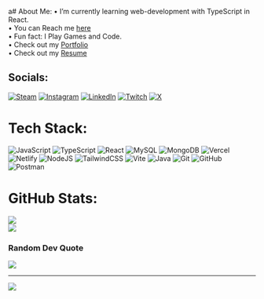 a# About Me:
• I’m currently learning web-development with TypeScript in React.<br>• You can Reach me [here](https://linktr.ee/harxxhil.gg)<br>• Fun fact: I Play Games and Code. <br>• Check out my [Portfolio](https://portfolio-harxxhilgg.vercel.app/) <br>• Check out my [Resume](https://drive.google.com/file/d/15r1fOYY60pQc08wKgmNVMgcgE1aGoMQm/view?usp=sharing)


##  Socials:
[![Steam](https://img.shields.io/badge/Steam-black.svg?logo=Steam&logoColor=white)](https://steamcommunity.com/id/harxxhilgg/) [![Instagram](https://img.shields.io/badge/Instagram-%23E4405F.svg?logo=Instagram&logoColor=white)](https://instagram.com/harshildrowns) [![LinkedIn](https://img.shields.io/badge/LinkedIn-%230077B5.svg?logo=linkedin&logoColor=white)](https://linkedin.com/in/harxxhilgg) [![Twitch](https://img.shields.io/badge/Twitch-%239146FF.svg?logo=Twitch&logoColor=white)](https://www.twitch.tv/harsshil_0) [![X](https://img.shields.io/badge/X-black.svg?logo=X&logoColor=white)](https://x.com/harxxhilop)

# Tech Stack:
![JavaScript](https://img.shields.io/badge/javascript-%23323330.svg?style=for-the-badge&logo=javascript&logoColor=%23F7DF1E) ![TypeScript](https://img.shields.io/badge/typescript-%23323330.svg?style=for-the-badge&logo=Typescript&logoColor=%3377bc) ![React](https://img.shields.io/badge/react-%2320232a.svg?style=for-the-badge&logo=react&logoColor=%2361DAFB) ![MySQL](https://img.shields.io/badge/mysql-4479A1.svg?style=for-the-badge&logo=mysql&logoColor=white) ![MongoDB](https://img.shields.io/badge/MongoDB-%234ea94b.svg?style=for-the-badge&logo=mongodb&logoColor=white) ![Vercel](https://img.shields.io/badge/vercel-%23000000.svg?style=for-the-badge&logo=vercel&logoColor=white) ![Netlify](https://img.shields.io/badge/netlify-%23000000.svg?style=for-the-badge&logo=netlify&logoColor=#00C7B7) ![NodeJS](https://img.shields.io/badge/node.js-6DA55F?style=for-the-badge&logo=node.js&logoColor=white) ![TailwindCSS](https://img.shields.io/badge/tailwindcss-%2338B2AC.svg?style=for-the-badge&logo=tailwind-css&logoColor=white) ![Vite](https://img.shields.io/badge/vite-%23646CFF.svg?style=for-the-badge&logo=vite&logoColor=white) ![Java](https://img.shields.io/badge/java-%23ED8B00.svg?style=for-the-badge&logo=openjdk&logoColor=white) ![Git](https://img.shields.io/badge/git-%23F05033.svg?style=for-the-badge&logo=git&logoColor=white) ![GitHub](https://img.shields.io/badge/github-%23121011.svg?style=for-the-badge&logo=github&logoColor=white) ![Postman](https://img.shields.io/badge/Postman-FF6C37?style=for-the-badge&logo=postman&logoColor=white)

# GitHub Stats:
![](https://github-readme-streak-stats.herokuapp.com/?user=harxxhilgg&theme=dark&hide_border=false)<br/>
![](https://github-readme-stats.vercel.app/api/top-langs/?username=harxxhilgg&theme=dark&hide_border=false&include_all_commits=true&count_private=true&layout=compact)

### Random Dev Quote
![](https://quotes-github-readme.vercel.app/api?type=horizontal&theme=merko)

---
[![](https://visitcount.itsvg.in/api?id=harxxhilgg&label=Profile%20Views&color=12&icon=2&pretty=false)](https://visitcount.itsvg.in)

<!-- Proudly created with GPRM ( https://gprm.itsvg.in ) -->

